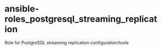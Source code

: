 # ansible-roles_postgresql_streaming_replication
Role for PostgreSQL streaming replication configuration/tools
